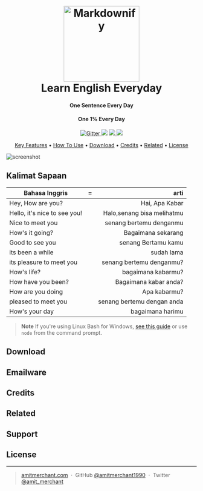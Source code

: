 
<h1 align="center">
  <br>
  <a href="http://www.amitmerchant.com/electron-markdownify"><img src="https://raw.githubusercontent.com/amitmerchant1990/electron-markdownify/master/app/img/markdownify.png" alt="Markdownify" width="200"></a>
  <br>
  Learn English Everyday
  <br>
</h1>

<h4 align="center">One Sentence Every Day</h4>
<h4 align="center">One 1% Every Day</h4>


<p align="center">
  <a href="https://badge.fury.io/js/electron-markdownify">
    <img src="https://badge.fury.io/js/electron-markdownify.svg"
         alt="Gitter">
  </a>
  <a href="https://gitter.im/amitmerchant1990/electron-markdownify"><img src="https://badges.gitter.im/amitmerchant1990/electron-markdownify.svg"></a>
  <a href="https://saythanks.io/to/bullredeyes@gmail.com">
      <img src="https://img.shields.io/badge/SayThanks.io-%E2%98%BC-1EAEDB.svg">
  </a>
  <a href="https://www.paypal.me/AmitMerchant">
    <img src="https://img.shields.io/badge/$-donate-ff69b4.svg?maxAge=2592000&amp;style=flat">
  </a>
</p>

<p align="center">
  <a href="#key-features">Key Features</a> •
  <a href="#how-to-use">How To Use</a> •
  <a href="#download">Download</a> •
  <a href="#credits">Credits</a> •
  <a href="#related">Related</a> •
  <a href="#license">License</a>
</p>

![screenshot](https://raw.githubusercontent.com/amitmerchant1990/electron-markdownify/master/app/img/markdownify.gif)

## Kalimat Sapaan

| Bahasa Inggris               | = |                       arti |
|------------------------------|:-:|---------------------------:|
| Hey, How are you?            |   |             Hai, Apa Kabar |
| Hello, it's nice to see you! |   | Halo,senang bisa melihatmu |
| Nice to meet you             |   |    senang bertemu denganmu |
| How's it going?              |   |         Bagaimana sekarang |
| Good to see you              |   |        senang Bertamu kamu |
| its been a while             |   |                 sudah lama |
| its pleasure to meet you     |   |   senang bertemu denganmu? |
| How's life?                  |   |         bagaimana kabarmu? |
| How have you been?           |   |      Bagaimana kabar anda? |
| How are you doing            |   |               Apa kabarmu? |
| pleased to meet you          |   | senang bertemu dengan anda |
| How's your day               |   |           bagaimana harimu |



> **Note**
> If you're using Linux Bash for Windows, [see this guide](https://www.howtogeek.com/261575/how-to-run-graphical-linux-desktop-applications-from-windows-10s-bash-shell/) or use `node` from the command prompt.


## Download


## Emailware

## Credits


## Related


## Support

## License

---

> [amitmerchant.com](https://www.amitmerchant.com) &nbsp;&middot;&nbsp;
> GitHub [@amitmerchant1990](https://github.com/amitmerchant1990) &nbsp;&middot;&nbsp;
> Twitter [@amit_merchant](https://twitter.com/amit_merchant)

